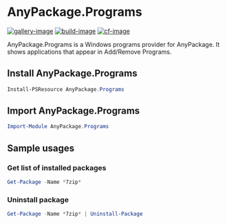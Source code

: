 # AnyPackage.Programs

[![gallery-image]][gallery-site]
[![build-image]][build-site]
[![cf-image]][cf-site]

[gallery-image]: https://img.shields.io/powershellgallery/dt/AnyPackage.Programs
[build-image]: https://img.shields.io/github/actions/workflow/status/anypackage/programs/ci.yml
[cf-image]: https://img.shields.io/codefactor/grade/github/anypackage/programs
[gallery-site]: https://www.powershellgallery.com/packages/AnyPackage.Programs
[build-site]: https://github.com/anypackage/programs/actions/workflows/ci.yml
[cf-site]: https://www.codefactor.io/repository/github/anypackage/programs

AnyPackage.Programs is a Windows programs provider for AnyPackage.
It shows applications that appear in Add/Remove Programs.

## Install AnyPackage.Programs

```powershell
Install-PSResource AnyPackage.Programs
```

## Import AnyPackage.Programs

```powershell
Import-Module AnyPackage.Programs
```

## Sample usages

### Get list of installed packages

```powershell
Get-Package -Name *7zip*
```

### Uninstall package

```powershell
Get-Package -Name *7zip* | Uninstall-Package
```
